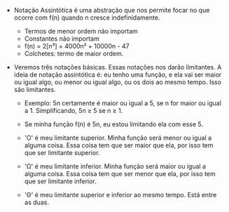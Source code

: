 - Notação Assintótica é uma abstração que nos permite focar no que ocorre com f(n) quando n cresce indefinidamente.

    - Termos de menor ordem não importam
    - Constantes não importam
    - f(n) = 2[n³] + 4000n² + 10000n - 47
    - Colchetes: termo de maior ordem.

- Veremos três notações básicas. Essas notações nos darão limitantes. A ideia de notação assintótica é: eu tenho uma função, e ela vai ser maior ou igual algo, ou menor ou igual algo, ou os dois ao mesmo tempo. Isso são limitantes.

    - Exemplo: 5n certamente é maior ou igual a 5, se n for maior ou igual a 1. Simplificando, 5n ≥ 5 se n ≥ 1.

    - Se minha função f(n) é 5n, eu estou limitando ela com esse 5.

    - 'O' é meu limitante superior. Minha função será menor ou igual a alguma coisa. Essa coisa tem que ser maior que ela, por isso tem que ser limitante superior.

    - 'Ω' é meu limitante inferior. Minha função será maior ou igual a alguma coisa. Essa coisa tem que ser menor que ela, por isso tem que ser limitante inferior.

    - 'Θ' é meu limitante superior e inferior ao mesmo tempo. Está entre as duas.
